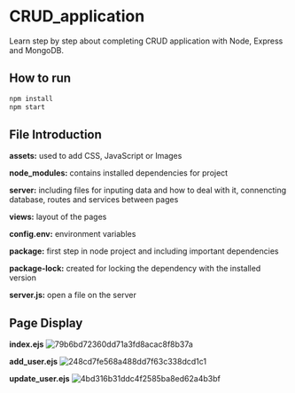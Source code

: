 # CRUD_application
Learn step by step about completing CRUD application with Node, Express and MongoDB.

## How to run
```java
npm install
npm start
```

## File Introduction

**assets:** used to add CSS, JavaScript or Images

**node_modules:** contains installed dependencies for project

**server:** including files for inputing data and how to deal with it, connencting database, routes and services between pages

**views:** layout of the pages

**config.env:** environment variables

**package:** first step in node project and including important dependencies

**package-lock:** created for locking the dependency with the installed version

**server.js:** open a file on the server

## Page Display

**index.ejs**
![79b6bd72360dd71a3fd8acac8f8b37a](https://user-images.githubusercontent.com/86568954/213601756-0f145585-c288-44f2-a245-a921fb2e2bff.png)

**add_user.ejs**
![248cd7fe568a488dd7f63c338dcd1c1](https://user-images.githubusercontent.com/86568954/213601793-7740d23d-0ab4-4361-86b1-a8034a80e7db.png)

**update_user.ejs**
![4bd316b31ddc4f2585ba8ed62a4b3bf](https://user-images.githubusercontent.com/86568954/213601823-054c867f-d3af-4eba-8ced-0a5067f790ee.png)
